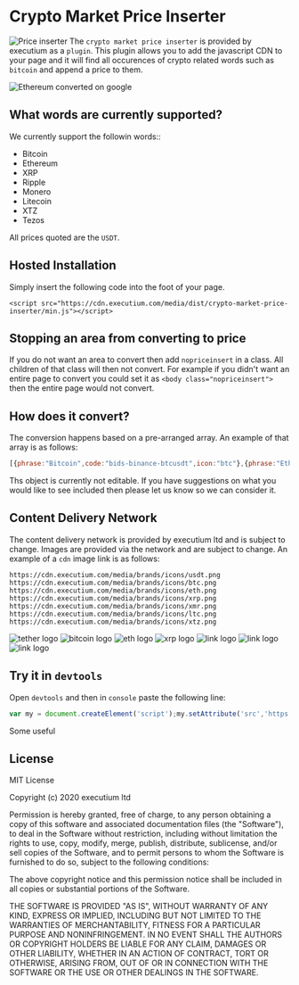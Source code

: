 # Crypto Market Price Inserter
![Price inserter](https://i.imgur.com/qjXFvy7.png)
The `crypto market price inserter` is provided by executium as a `plugin`. This plugin allows you to add the javascript CDN to your page and it will find all occurences of crypto related words such as `bitcoin` and append a price to them. 

![Ethereum converted on google](https://i.imgur.com/AcPPY8S.jpg)

## What words are currently supported?
We currently support the followin words::

- Bitcoin
- Ethereum
- XRP
- Ripple
- Monero
- Litecoin
- XTZ
- Tezos

All prices quoted are the `USDT`.

## Hosted Installation
Simply insert the following code into the foot of your page.
```
<script src="https://cdn.executium.com/media/dist/crypto-market-price-inserter/min.js"></script>
```

## Stopping an area from converting to price
If you do not want an area to convert then add `nopriceinsert` in a class. All children of that class will then not convert. For example if you didn't want an entire page to convert you could set it as `<body class="nopriceinsert">` then the entire page would not convert.

## How does it convert?
The conversion happens based on a pre-arranged array. An example of that array is as follows:

```javascript
[{phrase:"Bitcoin",code:"bids-binance-btcusdt",icon:"btc"},{phrase:"Ethereum",code:"bids-binance-ethusdt",icon:"eth"},{phrase:"XRP",code:"bids-binance-xrpusdt",icon:"xrp"},{phrase:"Ripple",code:"bids-binance-xrpusdt",icon:"xrp"},{phrase:"Monero",code:"bids-binance-xmrusdt",icon:"xmr"},{phrase:"Litecoin",code:"bids-binance-ltcusdt",icon:"ltc"},{phrase:"XTZ",code:"bids-binance-xtzusdt",icon:"xtz"},{phrase:"Tezos",code:"bids-binance-xtzusdt",icon:"xtz"}]
```
Ths object is currently not editable. If you have suggestions on what you would like to see included then please let us know so we can consider it. 

## Content Delivery Network
The content delivery network is provided by executium ltd and is subject to change. Images are provided via the network and are subject to change. An example of a `cdn` image link is as follows:

```
https://cdn.executium.com/media/brands/icons/usdt.png
https://cdn.executium.com/media/brands/icons/btc.png
https://cdn.executium.com/media/brands/icons/eth.png
https://cdn.executium.com/media/brands/icons/xrp.png
https://cdn.executium.com/media/brands/icons/xmr.png
https://cdn.executium.com/media/brands/icons/ltc.png
https://cdn.executium.com/media/brands/icons/xtz.png
```

![tether logo](https://cdn.executium.com/media/brands/icons/usdt.png)
![bitcoin logo](https://cdn.executium.com/media/brands/icons/btc.png)
![eth logo](https://cdn.executium.com/media/brands/icons/eth.png)
![xrp logo](https://cdn.executium.com/media/brands/icons/xrp.png)
![link logo](https://cdn.executium.com/media/brands/icons/xmr.png)
![link logo](https://cdn.executium.com/media/brands/icons/ltc.png)
![link logo](https://cdn.executium.com/media/brands/icons/xtz.png)

## Try it in `devtools`
Open `devtools` and then in `console` paste the following line:

```javascript
var my = document.createElement('script');my.setAttribute('src','https://cdn.executium.com/media/dist/crypto-market-price-inserter/min.js?a');document.head.appendChild(my);
```

Some useful

## License
MIT License

Copyright (c) 2020 executium ltd

Permission is hereby granted, free of charge, to any person obtaining a copy of this software and associated documentation files (the "Software"), to deal in the Software without restriction, including without limitation the rights to use, copy, modify, merge, publish, distribute, sublicense, and/or sell copies of the Software, and to permit persons to whom the Software is furnished to do so, subject to the following conditions:

The above copyright notice and this permission notice shall be included in all copies or substantial portions of the Software.

THE SOFTWARE IS PROVIDED "AS IS", WITHOUT WARRANTY OF ANY KIND, EXPRESS OR IMPLIED, INCLUDING BUT NOT LIMITED TO THE WARRANTIES OF MERCHANTABILITY, FITNESS FOR A PARTICULAR PURPOSE AND NONINFRINGEMENT. IN NO EVENT SHALL THE AUTHORS OR COPYRIGHT HOLDERS BE LIABLE FOR ANY CLAIM, DAMAGES OR OTHER LIABILITY, WHETHER IN AN ACTION OF CONTRACT, TORT OR OTHERWISE, ARISING FROM, OUT OF OR IN CONNECTION WITH THE SOFTWARE OR THE USE OR OTHER DEALINGS IN THE SOFTWARE.
